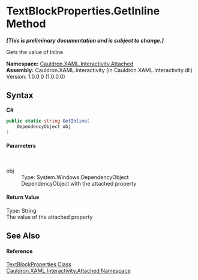 # TextBlockProperties.GetInline Method 
 _**\[This is preliminary documentation and is subject to change.\]**_

Gets the value of Inline

**Namespace:**&nbsp;<a href="N_Cauldron_XAML_Interactivity_Attached">Cauldron.XAML.Interactivity.Attached</a><br />**Assembly:**&nbsp;Cauldron.XAML.Interactivity (in Cauldron.XAML.Interactivity.dll) Version: 1.0.0.0 (1.0.0.0)

## Syntax

**C#**<br />
``` C#
public static string GetInline(
	DependencyObject obj
)
```


#### Parameters
&nbsp;<dl><dt>obj</dt><dd>Type: System.Windows.DependencyObject<br />DependencyObject with the attached property</dd></dl>

#### Return Value
Type: String<br />The value of the attached property

## See Also


#### Reference
<a href="T_Cauldron_XAML_Interactivity_Attached_TextBlockProperties">TextBlockProperties Class</a><br /><a href="N_Cauldron_XAML_Interactivity_Attached">Cauldron.XAML.Interactivity.Attached Namespace</a><br />